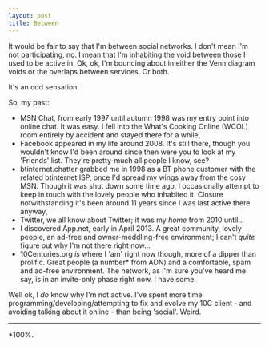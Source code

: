 ```yaml
---
layout: post
title: Between
---
```


It would be fair to say that I'm between social networks.  I don't mean I'm not participating, no.  I mean that I'm inhabiting the void between those I used to be active in.  Ok, ok, I'm bouncing about in either the Venn diagram voids or the overlaps between services.  Or both.

It's an odd sensation.

So, my past:

* MSN Chat, from early 1997 until autumn 1998 was my entry point into online chat.  It was easy.  I fell into the What's Cooking Online (WCOL) room entirely by accident and stayed there for a while,
* Facebook appeared in my life around 2008.  It's still there,  though you wouldn't know I'd been around since then were you to look at my 'Friends' list. They're pretty-much all people I know, see?
* btinternet.chatter grabbed me in 1998 as a BT phone customer with the related btinternet ISP, once I'd spread my wings away from the cosy MSN.  Though it was shut down some time ago, I occasionally attempt to keep in touch with the lovely people who inhabited it.  Closure notwithstanding it's been around 11 years since I was last active there anyway,
* Twitter, we all know about Twitter; it was my *home* from 2010 until…
* I discovered App.net, early in April 2013.  A great community, lovely people, an ad-free and owner-meddling-free environment; I can't *quite* figure out why I'm not there right now…
* 10Centuries.org *is* where I 'am' right now though, more of a dipper than prolific.  Great people (a number\* from ADN) and a comfortable, spam and ad-free environment.  The network, as I'm sure you've heard me say, is in an invite-only phase right now.  I have some.  

Well ok, I *do* know why I'm not active.  I've spent more time programming/developing/attempting to fix and evolve my 10C client - and avoiding talking about it online - than being 'social'.  Weird.


---

\*100%.
